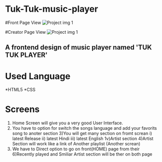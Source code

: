 # Tuk-Tuk-music-player

#Front Page View
![Project img 1](https://user-images.githubusercontent.com/54978121/182215817-b82e90b2-f2d1-4593-9d52-fb98069f6267.jpeg)

#Creator Page View
![Project img 1](https://user-images.githubusercontent.com/54978121/182216055-955d98ea-bf1b-4ea5-87a1-b974a2fb9e01.jpeg)


## A frontend design of music player named 'TUK TUK PLAYER'
# Used Language
   *HTML5
   *CSS

# Screens 
   1) Home Screen will give you a very good User Interface.
2) You have to option  for switch the songs language and add your favorits song to anoter section
3)You will get many section on fromt screan 
     i) latest Release
     ii) latest Hindi
     iii) latest English
     1v)Artist section
4)Artist Section will work like a link of Another playlist (Another screan)
5) We have to Direct option to go on front(HOME) page from their
6)Recently played and Smiliar Artist section will be ther on both page
